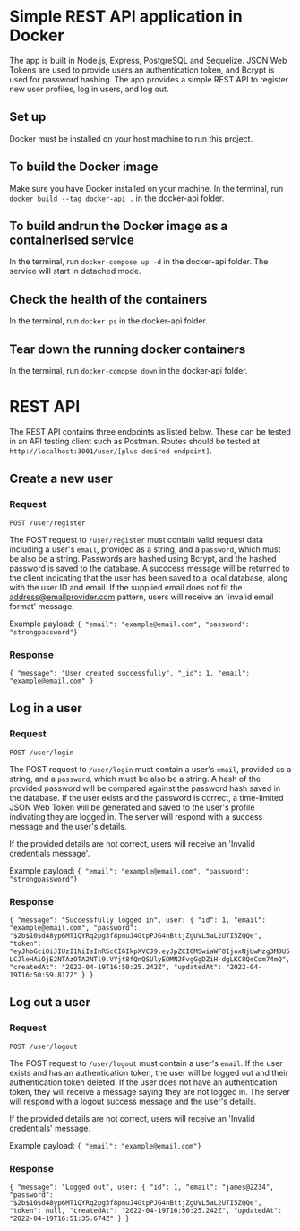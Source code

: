 # Simple REST API application in Docker

The app is built in Node.js, Express, PostgreSQL and Sequelize. JSON Web Tokens are used to provide users an authentication token, and Bcrypt is used for password hashing. The app provides a simple REST API to register new user profiles, log in users, and log out. 


## Set up
  Docker must be installed on your host machine to run this project.


## To build the Docker image
  Make sure you have Docker installed on your machine. In the terminal, run `docker build --tag docker-api .` in the docker-api folder. 


## To build andrun the Docker image as a containerised service
  In the terminal,  run `docker-compose up -d` in the docker-api folder. The service will start in detached mode. 


## Check the health of the containers
  In the terminal,  run `docker ps` in the docker-api folder. 
    


## Tear down the running docker containers
  In the terminal,  run `docker-comopse down` in the docker-api folder. 
    


# REST API
The REST API contains three endpoints as listed below. These can be tested in an API testing client such as Postman. Routes should be tested at `http://localhost:3001/user/[plus desired endpoint]`.

## Create a new user

### Request

`POST /user/register`

The POST request to `/user/register` must contain valid request data including a user's `email`, provided as a string, and a `password`, which must be also be a string. Passwords are hashed using Bcrypt, and the hashed password is saved to the database.  A succcess message will be returned to the client indicating that the user has been saved to a local database, along with the user ID and email. If the supplied email does not fit the address@emailprovider.com pattern, users will receive an 'invalid email format' message.

Example payload: `{ "email": "example@email.com", "password": "strongpassword"}`

### Response

  `{
      "message": "User created successfully",
      "_id": 1,
      "email": "example@email.com"
  }`

## Log in a user

### Request

  `POST /user/login`

  The POST request to `/user/login` must contain a user's `email`, provided as a string, and a `password`, which must be also be a string. A hash of the provided password will be compared against the password hash saved in the database. If the user exists and the password is correct, a time-limited JSON Web Token will be generated and saved to the user's profile indivating they are logged in. The server will respond with a success message and the user's details.

  If the provided details are not correct, users will receive an 'Invalid credentials message'.

  Example payload: `{ "email": "example@email.com", "password": "strongpassword"}`

### Response

  `{
    "message": "Successfully logged in",
    user: {
        "id": 1,
        "email": "example@email.com",
        "password": "$2b$10$d48yp6MT1QYRq2pg3f8pnuJ4GtpPJG4nBttjZgUVL5aL2UTI5ZQQe",
        "token": "eyJhbGciOiJIUzI1NiIsInR5cCI6IkpXVCJ9.eyJpZCI6MSwiaWF0IjoxNjUwMzg3MDU5LCJleHAiOjE2NTAzOTA2NTl9.VYjt8fQnQSUlyEOMN2FvgGgDZiH-dgLKC8QeCom74mQ",
        "createdAt": "2022-04-19T16:50:25.242Z",
        "updatedAt": "2022-04-19T16:50:59.817Z"
    }
  }`

## Log out a user

### Request

  `POST /user/logout`

  The POST request to `/user/logout` must contain a user's `email`. If the user exists and has an authentication token, the user will be logged out and their authentication token deleted. If the user does not have an authentication token, they will receive a message saying they are not logged in. The server will respond with a logout success message and the user's details.

  If the provided details are not correct, users will receive an 'Invalid credentials' message.

  Example payload: `{ "email": "example@email.com"}`

### Response

  `{
    "message": "Logged out",
    user: {
        "id": 1,
        "email": "james@2234",
        "password": "$2b$10$d48yp6MT1QYRq2pg3f8pnuJ4GtpPJG4nBttjZgUVL5aL2UTI5ZQQe",
        "token": null,
        "createdAt": "2022-04-19T16:50:25.242Z",
        "updatedAt": "2022-04-19T16:51:35.674Z"
    }
  }`
